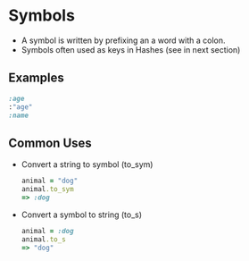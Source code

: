 # Symbols

- A symbol is written by prefixing an a word with a colon.
- Symbols often used as keys in Hashes (see in next section) 

## Examples

```ruby
:age
:"age"
:name
```

## Common Uses
- Convert a string to symbol (to_sym) 
    ```ruby
    animal = "dog"
    animal.to_sym
    => :dog
    ```

- Convert a symbol to string (to_s)
    ```ruby
    animal = :dog
    animal.to_s
    => "dog" 
    ```
